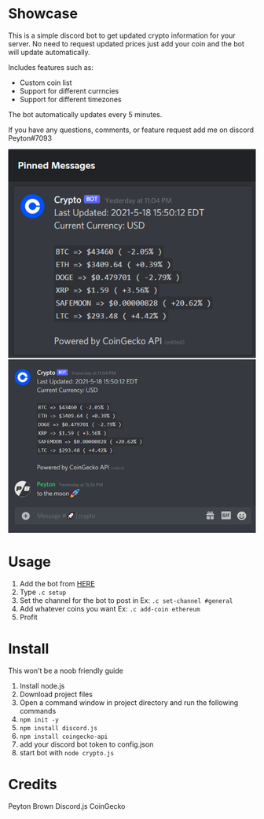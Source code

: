 # Showcase
This is a simple discord bot to get updated crypto information for your server.
No need to request updated prices just add your coin and the bot will update automatically.

Includes features such as:
 - Custom coin list
 - Support for different currncies
 - Support for different timezones

The bot automatically updates every 5 minutes.

If you have any questions, comments, or feature request add me on discord Peyton#7093

![Pinned Message](https://github.com/PeytonBrown/Crypto-Bot/blob/main/imgs/pinned_message.png?raw=true)
![Updated Message](https://github.com/PeytonBrown/Crypto-Bot/blob/main/imgs/updated_message.png?raw=true)
# Usage

 1. Add the bot from [HERE](https://discord.com/api/oauth2/authorize?client_id=843235027609452615&permissions=8&scope=bot)
 2. Type `.c setup`
 3. Set the channel for the bot to post in Ex: `.c set-channel #general`
 4. Add whatever coins you want Ex: `.c add-coin ethereum`
 5. Profit

# Install
This won't be a noob friendly guide

 1. Install node.js
 2. Download project files
 3. Open a command window in project directory and run the following commands
 4. `npm init -y`
 5. `npm install discord.js`
 6. `npm install coingecko-api`
 7. add your discord bot token to config.json
 8. start bot with `node crypto.js`

# Credits
Peyton Brown
Discord.js
CoinGecko